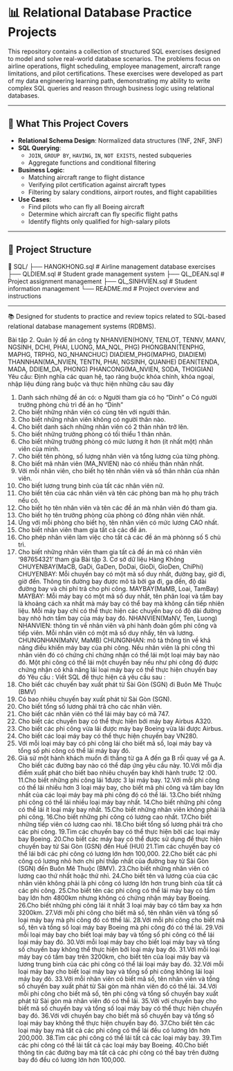 # 📊 Relational Database Practice Projects

This repository contains a collection of structured SQL exercises designed to model and solve real-world database scenarios. The problems focus on airline operations, flight scheduling, employee management, aircraft range limitations, and pilot certifications. These exercises were developed as part of my data engineering learning path, demonstrating my ability to write complex SQL queries and reason through business logic using relational databases.

---

## 🚀 What This Project Covers

- **Relational Schema Design**: Normalized data structures (1NF, 2NF, 3NF)
- **SQL Querying**: 
  - `JOIN`, `GROUP BY`, `HAVING`, `IN`, `NOT EXISTS`, nested subqueries
  - Aggregate functions and conditional filtering
- **Business Logic**:
  - Matching aircraft range to flight distance
  - Verifying pilot certification against aircraft types
  - Filtering by salary conditions, airport routes, and flight capabilities
- **Use Cases**:
  - Find pilots who can fly all Boeing aircraft
  - Determine which aircraft can fly specific flight paths
  - Identify flights only qualified for high-salary pilots

---

## 📁 Project Structure

📁 SQL/
├── HANGKHONG.sql       # Airline management database exercises
├── QLDIEM.sql          # Student grade management system
├── QL_DEAN.sql         # Project assignment management
├── QL_SINHVIEN.sql     # Student information management
└── README.md           # Project overview and instructions

---

📚 Designed for students to practice and review topics related to SQL-based relational database management systems (RDBMS).

Bài tập 2. Quản lý đề án công ty
NHANVIEN(HONV, TENLOT, TENNV, MANV, NGSINH, DCHI, PHAI, LUONG, MA_NQL, PHG)
PHONGBAN(TENPHG, MAPHG, TRPHG, NG_NHANCHUC)
DIADIEM_PHG(MAPHG, DIADIEM)
THANNHAN(MA_NVIEN, TENTN, PHAI, NGSINH, QUANHE)
DEAN(TENDA, MADA, DDIEM_DA, PHONG)
PHANCONG(MA_NVIEN, SODA, THOIGIAN)
Yêu cầu: Định nghĩa các quan hệ, tạo ràng buộc khóa chính, khóa ngoại, nhập liệu
đúng ràng buộc và thực hiện những câu sau đây
1. Danh sách những đề án có:
o Người tham gia có họ “Dinh”
o Có người trưởng phòng chủ trì đề án họ “Dinh”
2. Cho biết những nhân viên có cùng tên với người thân.
3. Cho biết những nhân viên không có người thân nào.
4. Cho biết danh sách những nhân viên có 2 thân nhân trở lên.
5. Cho biết những trưởng phòng có tối thiểu 1 thân nhân.
6. Cho biết những trưởng phòng có mức lương ít hơn (ít nhất một) nhân viên của mình.
7. Cho biết tên phòng, số lượng nhân viên và tổng lương của từng phòng.
8. Cho biết mã nhân viên (MA_NVIEN) nào có nhiều thân nhân nhất.
9. Với mỗi nhân viên, cho biết họ tên nhân viên và số thân nhân của nhân viên.
10. Cho biết lương trung bình của tất các nhân viên nữ.
11. Cho biết tên của các nhân viên và tên các phòng ban mà họ phụ trách nếu có.
12. Cho biết họ tên nhân viên và tên các đề án mà nhân viên đó tham gia.
13. Cho biết họ tên trưởng phòng của phòng có đông nhân viên nhất.
14. Ứng với mỗi phòng cho biết họ, tên nhân viên có mức lương CAO nhất.
15. Cho biết nhân viên tham gia tất cả các đề án.
16. Cho phép nhân viên làm việc cho tất cả các đề án mà phònng số 5 chủ trì.
17. Cho biết những nhân viên tham gia tất cả đề án mà có nhân viên ‘987654321’ tham gia
Bài tập 3. Cơ sở dữ liệu Hàng Không
CHUYENBAY(MaCB, GaDi, GaDen, DoDai, GioDi, GioDen, ChiPhi)
CHUYENBAY: Mỗi chuyến bay có một mã số duy nhất, đường bay, giờ đi, giờ đến. Thông tin
đường bay được mô tả bởi ga đi, ga đến, độ dài đường bay và chi phí trả cho phi công.
MAYBAY(MaMB, Loai, TamBay)
MAYBAY: Mỗi máy bay có một mã số duy nhất, tên phân loại và tầm bay là khoảng cách xa
nhất mà máy bay có thể bay mà không cần tiếp nhiên liệu. Mỗi máy bay chỉ có thể thực hiện
các chuyến bay có độ dài đường bay nhỏ hơn tầm bay của máy bay đó.
NHANVIEN(MaNV, Ten, Luong)
NHANVIEN: thông tin về nhân viên và phi hành đoàn gồm phi công và tiếp viên. Mỗi nhân
viên có một mã số duy nhấy, tên và lương.
CHUNGNHAN(MaNV, MaMB)
CHUNGNHAN: mô tả thông tin về khả năng điều khiển máy bay của phi công. Nếu nhân viên
là phi công thì nhân viên đó có chứng chỉ chứng nhận có thể lái một loại máy bay nào đó. Một
phi công có thể lái một chuyến bay nếu như phi công đó được chứng nhận có khả năng lái loại
máy bay có thể thực hiện chuyến bay đó
Yêu cầu : Viết SQL để thực hiện cá yêu cầu sau :
1. Cho biết các chuyến bay xuất phát từ Sài Gòn (SGN) đi Buôn Mê Thuộc (BMV)
2. Có bao nhiêu chuyến bay xuất phát từ Sài Gòn (SGN).
3. Cho biết tổng số lương phải trả cho các nhân viên.
4. Cho biết các nhân viên có thể lái máy bay có mã 747.
5. Cho biết các chuyến bay có thể thực hiện bới máy bay Airbus A320.
6. Cho biết các phi công vừa lái được máy bay Boeing vừa lái được Airbus.
7. Cho biết các loại máy bay có thể thực hiện chuyến bay VN280.
8. Với mỗi loại máy bay có phi công lái cho biết mã số, loại máy bay và tổng số phi công
có thể lái máy bay đó.
9. Giả sử một hành khách muốn đi thẳng từ ga A đến ga B rồi quay về ga A. Cho biết các
đường bay nào có thể đáp ứng yêu cầu này.
10.Với mỗi địa điểm xuất phát cho biết bao nhiêu chuyến bay khởi hành trước 12 :00.
11.Cho biết những phi công lái 1được 3 lại máy bay.
12.Với mỗi phi công có thể lái nhiều hơn 3 loại máy bay, cho biết mã phi công và tầm bay
lớn nhất của các loại máy bay mà phi công đó có thể lái.
13.Cho biết những phi công có thể lái nhiều loại máy bay nhất.
14.Cho biết những phi công có thể lái ít loại máy bay nhất.
15.Cho biết những nhân viên không phải là phi công.
16.Cho biết những phi công có lương cao nhất.
17.Cho biết những tiếp viên có lương cao nhì.
18.Cho biết tổng số lương phải trả cho các phi công.
19.Tìm các chuyến bay có thể thực hiện bởi các loại máy bay Boeing.
20.Cho biết các máy bay có thể được sử dụng để thực hiện chuyến bay từ Sài Gòn (GSN)
đến Huế (HUI)
21.Tìm các chuyến bay có thể lái bởi các phi công có lương lớn hơn 100,000.
22.Cho biết các phi công có lương nhỏ hơn chi phí thấp nhất của đường bay từ Sài Gòn
(SGN) đến Buôn Mê Thuộc (BMV).
23.Cho biết những nhân viên có lương cao thứ nhất hoặc thứ nhì.
24.Cho biết tên và lương của của các nhân viên không phải là phi công có lương lớn hơn
trung bình của tất cả các phi công.
25.Cho biết tên các phi công có thể lái máy bay có tầm bay lớn hơn 4800km nhưng không
có chứng nhận máy bay Boeing.
26.Cho biết những phi công lái ít nhất 3 loại máy bay có tầm bay xa hơn 3200km.
27.Với mỗi phi công cho biết mã số, tên nhân viên và tổng số loại máy bay mà phi công đó
có tthể lái.
28.Với mỗi phi công cho biết mã số, tên và tổng số loại máy bay Boeing mà phi công đó có
thể lái.
29.Với mỗi loại máy bay cho biết loại máy bay và tổng số phi công có thể lái loại máy bay
đó.
30.Với mỗi loại máy bay cho biết loại máy bay và tổng số chuyến bay không thể thực hiện
bởi loại máy bay đó.
31.Với mỗi loại máy bay có tầm bay trên 3200km, cho biết tên của loại máy bay và lương
trung bình của các phi công có thể lái loại máy bay đó.
32.Với mỗi loại máy bay cho biết loại máy bay và tổng số phi công không lái loại máy bay
đó.
33.Với mỗi nhân viên có biết mã số, tên nhân viên và tổng số chuyến bay xuất phát từ Sài
gòn mà nhân viên đó có thể lái.
34.Với mỗi phi công cho biết mã số, tên phi công và tổng số chuyến bay xuất phát từ Sài
gòn mà nhân viên đó có thể lái.
35.Với với chuyến bay cho biết mã số chuyến bay và tổng số loại máy bay có thể thực hiện
chuyến bay đó.
36.Với với chuyến bay cho biết mã số chuyến bay và tổng số loại máy bay không thể thực
hiện chuyến bay đó.
37.Cho biết tên các loại máy bay mà tất cả các phi công có thể lái đều có lương lớn hơn
200,000.
38.Tìm các phi công có thể lái tất cả các loại máy bay.
39.Tìm các phi công có thể lái tất cả các loại máy bay Boeing.
40.Cho biết thông tin các đường bay mà tất cả các phi công có thể bay trên đường bay đó
đều có lương lớn hơn 100,000.
   
